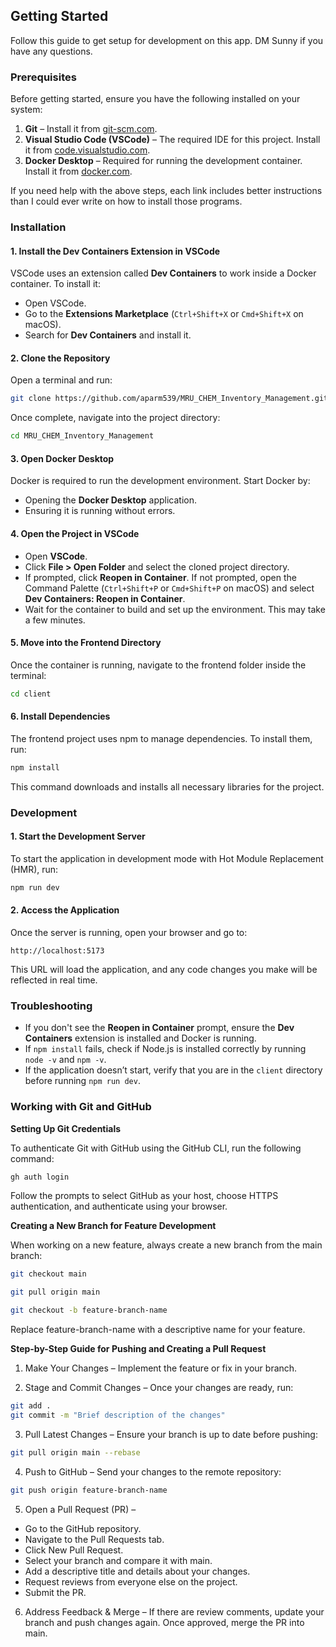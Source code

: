 ## Getting Started

Follow this guide to get setup for development on this app. DM Sunny if you have any questions.

### Prerequisites

Before getting started, ensure you have the following installed on your system:

1. **Git** – Install it from [git-scm.com](https://git-scm.com/).
2. **Visual Studio Code (VSCode)** – The required IDE for this project. Install it from [code.visualstudio.com](https://code.visualstudio.com/).
3. **Docker Desktop** – Required for running the development container. Install it from [docker.com](https://www.docker.com/products/docker-desktop/).

If you need help with the above steps, each link includes better instructions than I could ever write on how to install those programs. 

### Installation

#### 1. Install the Dev Containers Extension in VSCode

VSCode uses an extension called **Dev Containers** to work inside a Docker container. To install it:

- Open VSCode.
- Go to the **Extensions Marketplace** (`Ctrl+Shift+X` or `Cmd+Shift+X` on macOS).
- Search for **Dev Containers** and install it.

#### 2. Clone the Repository

Open a terminal and run:

```bash
git clone https://github.com/aparm539/MRU_CHEM_Inventory_Management.git
```

Once complete, navigate into the project directory:

```bash
cd MRU_CHEM_Inventory_Management
```

#### 3. Open Docker Desktop

Docker is required to run the development environment. Start Docker by:

- Opening the **Docker Desktop** application.
- Ensuring it is running without errors.

#### 4. Open the Project in VSCode

- Open **VSCode**.
- Click **File > Open Folder** and select the cloned project directory.
- If prompted, click **Reopen in Container**. If not prompted, open the Command Palette (`Ctrl+Shift+P` or `Cmd+Shift+P` on macOS) and select **Dev Containers: Reopen in Container**.
- Wait for the container to build and set up the environment. This may take a few minutes.

#### 5. Move into the Frontend Directory

Once the container is running, navigate to the frontend folder inside the terminal:

```bash
cd client
```

#### 6. Install Dependencies

The frontend project uses npm to manage dependencies. To install them, run:

```bash
npm install
```

This command downloads and installs all necessary libraries for the project.

### Development

#### 1. Start the Development Server

To start the application in development mode with Hot Module Replacement (HMR), run:

```bash
npm run dev
```

#### 2. Access the Application

Once the server is running, open your browser and go to:

```
http://localhost:5173
```

This URL will load the application, and any code changes you make will be reflected in real time.

### Troubleshooting

- If you don't see the **Reopen in Container** prompt, ensure the **Dev Containers** extension is installed and Docker is running.
- If `npm install` fails, check if Node.js is installed correctly by running `node -v` and `npm -v`.
- If the application doesn’t start, verify that you are in the `client` directory before running `npm run dev`.

### Working with Git and GitHub

**Setting Up Git Credentials**

To authenticate Git with GitHub using the GitHub CLI, run the following command:
```bash
gh auth login
```
Follow the prompts to select GitHub as your host, choose HTTPS authentication, and authenticate using your browser.

**Creating a New Branch for Feature Development**

When working on a new feature, always create a new branch from the main branch:
```bash
git checkout main

git pull origin main

git checkout -b feature-branch-name
```
Replace feature-branch-name with a descriptive name for your feature.

**Step-by-Step Guide for Pushing and Creating a Pull Request**

1. Make Your Changes – Implement the feature or fix in your branch.

2. Stage and Commit Changes – Once your changes are ready, run:
```bash
git add .
git commit -m "Brief description of the changes"
```
3. Pull Latest Changes – Ensure your branch is up to date before pushing:

```bash
git pull origin main --rebase
```
4. Push to GitHub – Send your changes to the remote repository:
```bash
git push origin feature-branch-name
```
5. Open a Pull Request (PR) –

  - Go to the GitHub repository.
  - Navigate to the Pull Requests tab.
  - Click New Pull Request.
  - Select your branch and compare it with main.
  - Add a descriptive title and details about your changes.
  - Request reviews from everyone else on the project.
  - Submit the PR.

6. Address Feedback & Merge – If there are review comments, update your branch and push changes again. Once approved, merge the PR into main.

